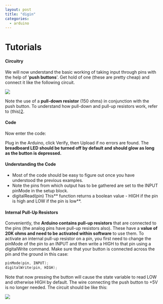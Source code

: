 ```yaml
---
layout: post
title: "digin"
categories:
  - arduino
---
```

# Tutorials

#### Circuitry

We will now understand the basic working of taking input through pins with the help of '**push buttons**'. Get hold of one (these are pretty cheap) and connect it like the following circuit.

**![][1]**

Note the use of a **pull-down resistor** (150 ohms) in conjunction with the push button. To understand how pull-down and pull-up resistors work, refer to (this)[2].

#### Code

Now enter the code:

Plug in the Arduino, click Verify, then Upload if no errors are found. The **breadboard LED should be turned off by default and should glow as long as the button is depressed.**

#### Understanding the Code

* Most of the code should be easy to figure out once you have understood the previous examples.
* Note the pins from which output has to be gathered are set to the INPUT pinMode in the setup block.
* digitalRead(pin) This** function returns a boolean value - HIGH if the pin is high and LOW if the pin is low**.

#### Internal Pull-Up Resistors

Conveniently, the **Arduino contains pull-up resistors** that are connected to the pins (the analog pins have pull-up resistors also). These have a **value of 20K ohms and need to be activated within software** to use them. To activate an internal pull-up resistor on a pin, you first need to change the pinMode of the pin to an INPUT and then write a HIGH to that pin using a digitalWrite command. Make sure that your button is connected across the pin and the ground in this case:

```c
pinMode(pin, INPUT);
digitalWrite(pin, HIGH);
```

Note that now pressing the button will cause the state variable to read LOW and otherwise HIGH by default. The wire connecting the push button to +5V is no longer needed. The circuit should be like this:

**![][3]**

[1]: https://lh3.googleusercontent.com/BpMjqw6REklgLwfPRLY729Z_cPhcCTBpHyOH4Wm5VqokjEG3eohQklkZaaMq1h3ahil4vIZkK9KloWs9a2hZUfxEOtp8Vjvkg4w9U8j7BkyhT5bRn1U
[2]: http://francisshanahan.com/index.php/2009/what-are-pull-up-and-pull-down-resistors/
[3]: https://lh6.googleusercontent.com/8g5rr0qgEXcj8x2qIuVv-xf3XCaHX0oXHu5fghIGV-ShWzrkeEtS_viDaGakeRZ4AwRdARiTDOJAbGXF-xE96VUVBX5XXeNzZ6iQsnzM31fN2Y6N3BA
